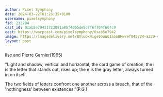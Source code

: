 ```yaml
---
author: Pixel Symphony
date: 2024-03-22T01:26:35+0100
username: pixelsymphony
fid: 232704
cast_id: 0xab5e79421723081a8bf4065de5c7f6f704f664c9
cast: https://warpcast.com/pixelsymphony/0xab5e7942
image: https://imagedelivery.net/BXluQx4ige9GuW0Ia56BHw/ef845724-a220-489c-118c-4907e65bdd00/original
layout: post
---
```

Ilse and Pierre Garnier(1965)  
  
"Light and shadow, vertical and horizontal, the card game of creation; the i is the letter that stands out, rises up; the e is the gray letter, always turned in on itself.  
  
The two fields of letters confront one another across a breach, that of the 'nothingness' between existences."(P.G.)  

<img src='https://imagedelivery.net/BXluQx4ige9GuW0Ia56BHw/ef845724-a220-489c-118c-4907e65bdd00/original' alt='' referrerpolicy='no-referrer'/>